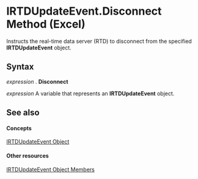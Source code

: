 
# IRTDUpdateEvent.Disconnect Method (Excel)

Instructs the real-time data server (RTD) to disconnect from the specified  **IRTDUpdateEvent** object.


## Syntax

 _expression_ . **Disconnect**

 _expression_ A variable that represents an **IRTDUpdateEvent** object.


## See also


#### Concepts


[IRTDUpdateEvent Object](8ac58d69-194b-e35a-44bc-7c0994b296ac.md)
#### Other resources


[IRTDUpdateEvent Object Members](d28d0153-8a26-618a-2384-d81552362cb7.md)
